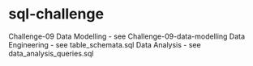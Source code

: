 # sql-challenge
Challenge-09
Data Modelling - see Challenge-09-data-modelling
Data Engineering - see table_schemata.sql
Data Analysis - see data_analysis_queries.sql
